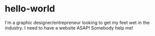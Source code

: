 # hello-world
I'm a graphic designer/entrepreneur looking to get my feet wet in the industry.
I need to have a website ASAP! Somebody help me!
